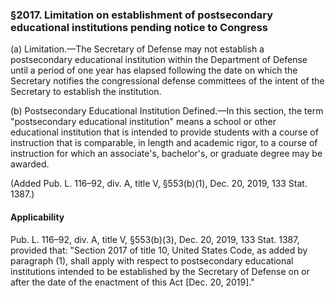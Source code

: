 ### §2017. Limitation on establishment of postsecondary educational institutions pending notice to Congress ###

(a) Limitation.—The Secretary of Defense may not establish a postsecondary educational institution within the Department of Defense until a period of one year has elapsed following the date on which the Secretary notifies the congressional defense committees of the intent of the Secretary to establish the institution.

(b) Postsecondary Educational Institution Defined.—In this section, the term "postsecondary educational institution" means a school or other educational institution that is intended to provide students with a course of instruction that is comparable, in length and academic rigor, to a course of instruction for which an associate's, bachelor's, or graduate degree may be awarded.

(Added Pub. L. 116–92, div. A, title V, §553(b)(1), Dec. 20, 2019, 133 Stat. 1387.)

#### Applicability ####

Pub. L. 116–92, div. A, title V, §553(b)(3), Dec. 20, 2019, 133 Stat. 1387, provided that: "Section 2017 of title 10, United States Code, as added by paragraph (1), shall apply with respect to postsecondary educational institutions intended to be established by the Secretary of Defense on or after the date of the enactment of this Act [Dec. 20, 2019]."